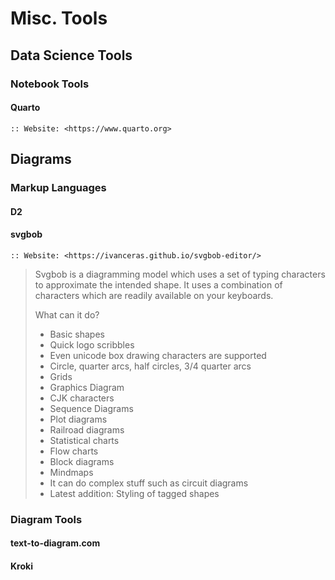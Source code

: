 # Misc. Tools



## Data Science Tools

### Notebook Tools

#### Quarto
```info
:: Website: <https://www.quarto.org>
```

## Diagrams

### Markup Languages

#### D2

#### svgbob
```info
:: Website: <https://ivanceras.github.io/svgbob-editor/>
```

> Svgbob is a diagramming model which uses a set of typing characters to approximate the intended shape. It uses a combination of characters which are readily available on your keyboards.
>
> What can it do?
> - Basic shapes
> - Quick logo scribbles
> - Even unicode box drawing characters are supported
> - Circle, quarter arcs, half circles, 3/4 quarter arcs
> - Grids
> - Graphics Diagram
> - CJK characters
> - Sequence Diagrams
> - Plot diagrams
> - Railroad diagrams
> - Statistical charts
> - Flow charts
> - Block diagrams
> - Mindmaps
> - It can do complex stuff such as circuit diagrams
> - Latest addition: Styling of tagged shapes


### Diagram Tools

#### text-to-diagram.com


#### Kroki






